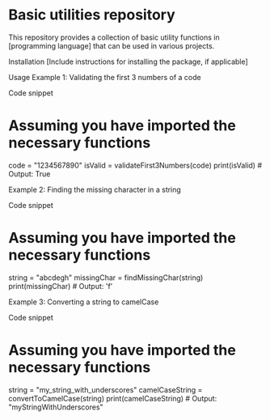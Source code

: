 # Basic utilities repository

This repository provides a collection of basic utility functions in [programming language] that can be used in various projects.

Installation
[Include instructions for installing the package, if applicable]

Usage
Example 1: Validating the first 3 numbers of a code

Code snippet
# Assuming you have imported the necessary functions
code = "1234567890"
isValid = validateFirst3Numbers(code)
print(isValid)  # Output: True

Example 2: Finding the missing character in a string

Code snippet
# Assuming you have imported the necessary functions
string = "abcdegh"
missingChar = findMissingChar(string)
print(missingChar)  # Output: 'f'

Example 3: Converting a string to camelCase

Code snippet
# Assuming you have imported the necessary functions
string = "my_string_with_underscores"
camelCaseString = convertToCamelCase(string)
print(camelCaseString)  # Output: "myStringWithUnderscores"
